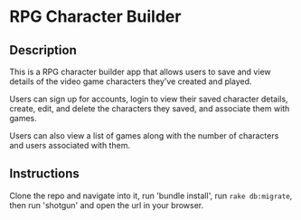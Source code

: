 # RPG Character Builder

## Description

This is a RPG character builder app that allows users to save and view details of the video game characters they've created and played.

Users can sign up for accounts, login to view their saved character details, create, edit, and delete the characters they saved, and associate them with games.

Users can also view a list of games along with the number of characters and users associated with them.

## Instructions

Clone the repo and navigate into it, run 'bundle install', run `rake db:migrate`, then run 'shotgun' and open the url in your browser.

